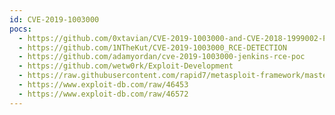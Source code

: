 ```yaml
---
id: CVE-2019-1003000
pocs:
  - https://github.com/0xtavian/CVE-2019-1003000-and-CVE-2018-1999002-Pre-Auth-RCE-Jenkins
  - https://github.com/1NTheKut/CVE-2019-1003000_RCE-DETECTION
  - https://github.com/adamyordan/cve-2019-1003000-jenkins-rce-poc
  - https://github.com/wetw0rk/Exploit-Development
  - https://raw.githubusercontent.com/rapid7/metasploit-framework/master/modules/exploits/multi/http/jenkins_metaprogramming.rb
  - https://www.exploit-db.com/raw/46453
  - https://www.exploit-db.com/raw/46572
---
```

